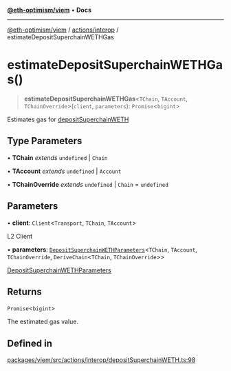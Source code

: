 [**@eth-optimism/viem**](../../../README.md) • **Docs**

***

[@eth-optimism/viem](../../../README.md) / [actions/interop](../README.md) / estimateDepositSuperchainWETHGas

# estimateDepositSuperchainWETHGas()

> **estimateDepositSuperchainWETHGas**\<`TChain`, `TAccount`, `TChainOverride`\>(`client`, `parameters`): `Promise`\<`bigint`\>

Estimates gas for [depositSuperchainWETH](depositSuperchainWETH.md)

## Type Parameters

• **TChain** *extends* `undefined` \| `Chain`

• **TAccount** *extends* `undefined` \| `Account`

• **TChainOverride** *extends* `undefined` \| `Chain` = `undefined`

## Parameters

• **client**: `Client`\<`Transport`, `TChain`, `TAccount`\>

L2 Client

• **parameters**: [`DepositSuperchainWETHParameters`](../type-aliases/DepositSuperchainWETHParameters.md)\<`TChain`, `TAccount`, `TChainOverride`, `DeriveChain`\<`TChain`, `TChainOverride`\>\>

[DepositSuperchainWETHParameters](../type-aliases/DepositSuperchainWETHParameters.md)

## Returns

`Promise`\<`bigint`\>

The estimated gas value.

## Defined in

[packages/viem/src/actions/interop/depositSuperchainWETH.ts:98](https://github.com/ethereum-optimism/ecosystem/blob/17cffb9f4d194af60c7c1f0d0e30d41e88fba084/packages/viem/src/actions/interop/depositSuperchainWETH.ts#L98)
